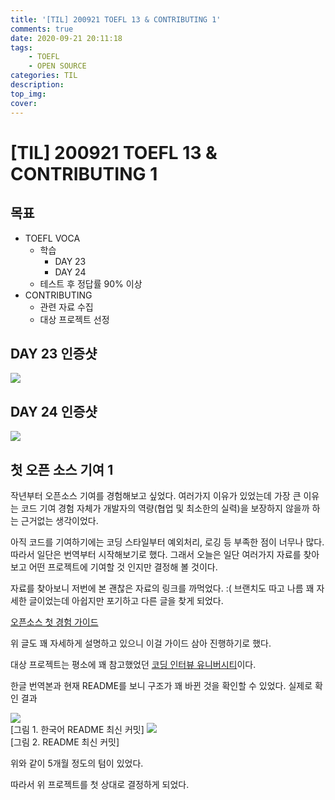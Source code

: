 ```yaml
---
title: '[TIL] 200921 TOEFL 13 & CONTRIBUTING 1'
comments: true
date: 2020-09-21 20:11:18
tags: 
    - TOEFL
    - OPEN SOURCE
categories: TIL
description:
top_img:
cover:
---
```


# [TIL] 200921 TOEFL 13 & CONTRIBUTING 1
## 목표
- TOEFL VOCA 
    - 학습
        - DAY 23
        - DAY 24 
    - 테스트 후 정답률 90% 이상
- CONTRIBUTING
    - 관련 자료 수집
    - 대상 프로젝트 선정

## DAY 23 인증샷
![](Day23.png)

## DAY 24 인증샷
![](Day24.png)

## 첫 오픈 소스 기여 1
작년부터 오픈소스 기여를 경험해보고 싶었다. 여러가지 이유가 있었는데 가장 큰 이유는 코드 기여 경험 자체가 개발자의 역량(협업 및 최소한의 실력)을 보장하지 않을까 하는 근거없는 생각이었다.  

아직 코드를 기여하기에는 코딩 스타일부터 예외처리, 로깅 등 부족한 점이 너무나 많다. 따라서 일단은 번역부터 시작해보기로 했다. 그래서 오늘은 일단 여러가지 자료를 찾아보고 어떤 프로젝트에 기여할 것 인지만 결정해 볼 것이다.

자료를 찾아보니 저번에 본 괜찮은 자료의 링크를 까먹었다. :( 브랜치도 따고 나름 꽤 자세한 글이었는데 아쉽지만 포기하고 다른 글을 찾게 되었다.

[오픈소스 첫 경험 가이드](https://velog.io/@ppp3195/%EC%98%A4%ED%94%88%EC%86%8C%EC%8A%A4-%EC%9E%85%EB%AC%B8%EC%9D%84-%EC%9C%84%ED%95%9C-%EC%95%84%EC%A3%BC-%EA%B5%AC%EC%B2%B4%EC%A0%81%EC%9D%B8-%EA%B0%80%EC%9D%B4%EB%93%9C)  

위 글도 꽤 자세하게 설명하고 있으니 이걸 가이드 삼아 진행하기로 했다.

대상 프로젝트는 평소에 꽤 참고했었던 [코딩 인터뷰 유니버시티](https://github.com/jwasham/coding-interview-university)이다. 

한글 번역본과 현재 README를 보니 구조가 꽤 바뀐 것을 확인할 수 있었다. 실제로 확인 결과

![](readme-ko.png)  
[그림 1. 한국어 README 최신 커밋]
![](readme.png)  
[그림 2. README 최신 커밋]

위와 같이 5개월 정도의 텀이 있었다.

따라서 위 프로젝트를 첫 상대로 결정하게 되었다.
